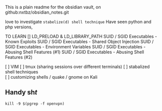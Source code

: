 This is a plain readme for the obsidian vault, on github:nxtbz/obsidian_notes.git 

love to investigate 
`stabelize(d) shell technique`
Have seen python and php versions, 


TO LEARN
[] LD_PRELOAD & LD_LIBRARY_PATH 
SUID / SGID Executables - Known Exploits
SUID / SGID Executables - Shared Object Injection
SUID / SGID Executables - Environment Variables
SUID / SGID Executables - Abusing Shell Features (#1)
SUID / SGID Executables - Abusing Shell Features (#2) 

[ ] VIM 
[ ] tmux (sharing sessions over different terminals)
[ ] stabalized shell techniques  
[ ] customizing shells / quake / gnome on Kali 


## Handy sh*t*
`kill -9 $(pgrep -f openvpn)`
